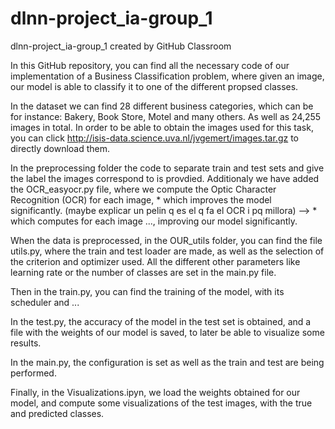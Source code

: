 # dlnn-project_ia-group_1
dlnn-project_ia-group_1 created by GitHub Classroom

In this GitHub repository, you can find all the necessary code of our implementation of a Business Classification problem, where given an image, our model is able to classify it to one of the different propsed classes.

In the dataset we can find 28 different business categories, which can be for instance: Bakery, Book Store, Motel and many others. As well as 24,255 images in total. In order to be able to obtain the images used for this task, you can click http://isis-data.science.uva.nl/jvgemert/images.tar.gz to directly download them.

In the preprocessing folder the code to separate train and test sets and give the label the images correspond to is provdied. Additionaly we have added the OCR_easyocr.py file, where we compute the Optic Character Recognition (OCR) for each image, * which improves the model significantly. (maybe explicar un pelin q es el q fa el OCR i pq millora) --> * which computes for each image ..., improving our model significantly.

When the data is preprocessed, in the OUR_utils folder, you can find the file utils.py, where the train and test loader are made, as well as the selection of the criterion and optimizer used. All the different other parameters like learning rate or the number of classes are set in the main.py file.

Then in the train.py, you can find the training of the model, with its scheduler and ...

In the test.py, the accuracy of the model in the test set is obtained, and a file with the weights of our model is saved, to later be able to visualize some results.

In the main.py, the configuration is set as well as the train and test are being performed.

Finally, in the Visualizations.ipyn, we load the weights obtained for our model, and compute some visualizations of the test images, with the true and predicted classes.





